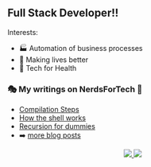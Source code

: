 ## Full Stack Developer!!

Interests:
- 🏭 Automation of business processes
- 💝 Making lives better
- 🏥 Tech for Health

### 🎭 My writings on NerdsForTech 🎨

- [Compilation Steps](https://medium.com/nerd-for-tech/a-detailed-explanation-of-the-compiler-gcc-stages-for-rookies-f768b595933d)
- [How the shell works](https://medium.com/nerd-for-tech/ls-command-execution-in-our-own-shell-fe4672cc80eb)
- [Recursion for dummies](https://medium.com/nerd-for-tech/recursion-for-dummies-b81d14bbdb2f)
- ➡️ [more blog posts](https://naveduran.medium.com/)


<p align="center">
<a  href="https://twitter.com/NaVeDuran1" target="_blank"><img  src="https://camo.githubusercontent.com/e1c2fd3bcd4ed13889ed78d1e814261a7cfbc79ae826198b7813850b15a8d956/68747470733a2f2f696d672e736869656c64732e696f2f62616467652f747769747465722d2532333144413146322e7376673f267374796c653d666f722d7468652d6261646765266c6f676f3d74776974746572266c6f676f436f6c6f723d7768697465"  data-canonical-src="https://img.shields.io/badge/twitter-%231DA1F2.svg?&amp;style=for-the-badge&amp;logo=twitter&amp;logoColor=white"  style="max-width:100%;">  </a>
<a  href="https://www.linkedin.com/in/naveduran/" target="_blank" ><img  src="https://camo.githubusercontent.com/a493f6833f99fb3c85788d6d9305e6b7a42b838e5ee5d138fd9a8214a7e77472/68747470733a2f2f696d672e736869656c64732e696f2f62616467652f6c696e6b6564696e2d2532333030373742352e7376673f267374796c653d666f722d7468652d6261646765266c6f676f3d6c696e6b6564696e266c6f676f436f6c6f723d7768697465"  data-canonical-src="https://img.shields.io/badge/linkedin-%230077B5.svg?&amp;style=for-the-badge&amp;logo=linkedin&amp;logoColor=white"  style="max-width:100%;"></a> </p>

